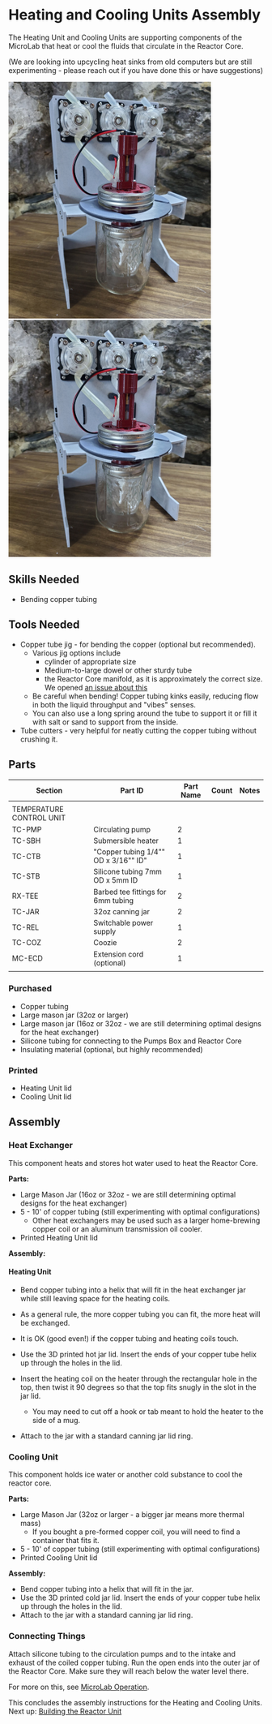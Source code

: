# Heating and Cooling Units Assembly

The Heating Unit and Cooling Units are supporting components of the MicroLab that heat or cool the fluids that circulate in the Reactor Core.

(We are looking into upcycling heat sinks from old computers but are still experimenting - please reach out if you have done this or have suggestions)

<IMG ALT="Temperature Units as raw parts" SRC="./media/reactor-unit/reactor-unit-assembled.jpg" WIDTH="400" />
<IMG ALT="Temperature Units fully assembled" SRC="./media/reactor-unit/reactor-unit-assembled.jpg" WIDTH="400" />

## Skills Needed

* Bending copper tubing


## Tools Needed

* Copper tube jig - for bending the copper (optional but recommended).
    - Various jig options include
      - cylinder of appropriate size
      - Medium-to-large dowel or other sturdy tube
      - the Reactor Core manifold, as it is approximately the correct size. We opened [an issue about this](https://github.com/FourThievesVinegar/solderless-microlab/issues/136)
    - Be careful when bending! Copper tubing kinks easily, reducing flow in both the liquid throughput and "vibes" senses.
    - You can also use a long spring around the tube to support it or fill it with salt or sand to support from the inside.
* Tube cutters - very helpful for neatly cutting the copper tubing without crushing it.



## Parts

| Section | Part ID      | Part Name     | Count | Notes |
|--- | ------------- | ------------- |------| ----|  
|||
|TEMPERATURE CONTROL UNIT|
TC-PMP|Circulating pump|2
TC-SBH|Submersible heater|1
TC-CTB|"Copper tubing 1/4"" OD x 3/16"" ID"|1
TC-STB|Silicone tubing 7mm OD x 5mm ID|1
RX-TEE|Barbed tee fittings for 6mm tubing|2
TC-JAR|32oz canning jar |2
TC-REL|Switchable power supply|1
TC-COZ|Coozie|2
MC-ECD|Extension cord (optional)|1
||


### Purchased

- Copper tubing
- Large mason jar (32oz or larger)
- Large mason jar (16oz or 32oz - we are still determining optimal designs for the heat exchanger)
- Silicone tubing for connecting to the Pumps Box and Reactor Core
- Insulating material (optional, but highly recommended)

### Printed

- Heating Unit lid
- Cooling Unit lid

## Assembly

### Heat Exchanger

This component heats and stores hot water used to heat the Reactor Core.

**Parts:**

- Large Mason Jar (16oz or 32oz - we are still determining optimal designs for the heat exchanger)
- 5 - 10' of copper tubing (still experimenting with optimal configurations)
  - Other heat exchangers may be used such as a larger home-brewing copper coil or an aluminum transmission oil cooler.
- Printed Heating Unit lid

**Assembly:**

#### Heating Unit

- Bend copper tubing into a helix that will fit in the heat exchanger jar while still leaving space for the heating coils.
 - As a general rule, the more copper tubing you can fit, the more heat will be exchanged.
  - It is OK (good even!) if the copper tubing and heating coils touch.

- Use the 3D printed hot jar lid. Insert the ends of your copper tube helix up through the holes in the lid.
- Insert the heating coil on the heater through the rectangular hole in the top, then twist it 90 degrees so that the top fits snugly in the slot in the jar lid.
  - You may need to cut off a hook or tab meant to hold the heater to the side of a mug.
- Attach to the jar with a standard canning jar lid ring.

### Cooling Unit

This component holds ice water or another cold substance to cool the reactor core.

**Parts:**

- Large Mason Jar (32oz or larger - a bigger jar means more thermal mass)
  - If you bought a pre-formed copper coil, you will need to find a container that fits it.
- 5 - 10' of copper tubing (still experimenting with optimal configurations)
- Printed Cooling Unit lid

**Assembly:**

- Bend copper tubing into a helix that will fit in the jar.
- Use the 3D printed cold jar lid. Insert the ends of your copper tube helix up through the holes in the lid.
- Attach to the jar with a standard canning jar lid ring.

### Connecting Things

Attach silicone tubing to the circulation pumps and to the intake and exhaust of the coiled copper tubing. Run the open ends into the outer jar of the Reactor Core. Make sure they will reach below the water level there.

For more on this, see [MicroLab Operation](/docs/operation.md).



This concludes the assembly instructions for the Heating and Cooling Units. Next up: [Building the Reactor Unit](/docs/assembly-reactor-unit.md)
